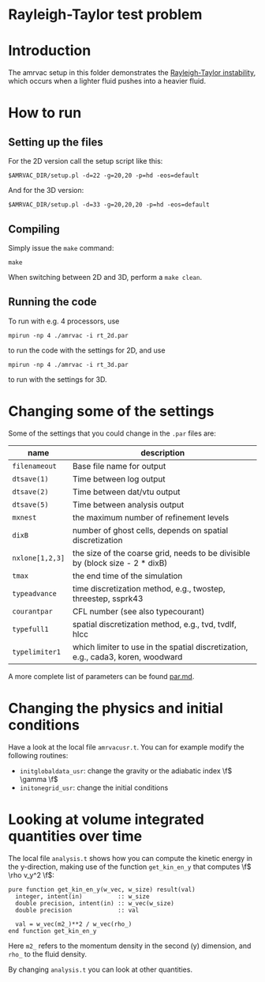 # Rayleigh-Taylor test problem

# Introduction

The amrvac setup in this folder demonstrates
the
[Rayleigh-Taylor instability](https://en.wikipedia.org/wiki/Rayleigh%E2%80%93Taylor_instability),
which occurs when a lighter fluid pushes into a heavier fluid.

# How to run

## Setting up the files

For the 2D version call the setup script like this:

    $AMRVAC_DIR/setup.pl -d=22 -g=20,20 -p=hd -eos=default

And for the 3D version:

    $AMRVAC_DIR/setup.pl -d=33 -g=20,20,20 -p=hd -eos=default

## Compiling

Simply issue the `make` command:

    make

When switching between 2D and 3D, perform a `make clean`.

## Running the code

To run with e.g. 4 processors, use

    mpirun -np 4 ./amrvac -i rt_2d.par

to run the code with the settings for 2D, and use

    mpirun -np 4 ./amrvac -i rt_3d.par

to run with the settings for 3D.

# Changing some of the settings

Some of the settings that you could change in the `.par` files are:

name | description
---|---
`filenameout` | Base file name for output
`dtsave(1)` | Time between log output
`dtsave(2)` | Time between dat/vtu output
`dtsave(5)` | Time between analysis output
`mxnest` | the maximum number of refinement levels
`dixB` | number of ghost cells, depends on spatial discretization
`nxlone[1,2,3]` | the size of the coarse grid, needs to be divisible by (block size - 2 * dixB)
`tmax` | the end time of the simulation
`typeadvance` | time discretization method, e.g., twostep, threestep, ssprk43
`courantpar` | CFL number (see also typecourant)
`typefull1` | spatial discretization method, e.g., tvd, tvdlf, hlcc
`typelimiter1` | which limiter to use in the spatial discretization, e.g., cada3, koren, woodward

A more complete list of parameters can be found [par.md](par.md).

# Changing the physics and initial conditions

Have a look at the local file `amrvacusr.t`. You can for example modify the
following routines:

* `initglobaldata_usr`: change the gravity or the adiabatic index \f$ \gamma \f$
* `initonegrid_usr`: change the initial conditions

# Looking at volume integrated quantities over time

The local file `analysis.t` shows how you can compute the kinetic energy in the
y-direction, making use of the function `get_kin_en_y` that computes \f$ \rho
v_y^2 \f$:

    pure function get_kin_en_y(w_vec, w_size) result(val)
      integer, intent(in)          :: w_size
      double precision, intent(in) :: w_vec(w_size)
      double precision             :: val

      val = w_vec(m2_)**2 / w_vec(rho_)
    end function get_kin_en_y

Here `m2_` refers to the momentum density in the second (y) dimension, and
`rho_` to the fluid density.

By changing `analysis.t` you can look at other quantities.
